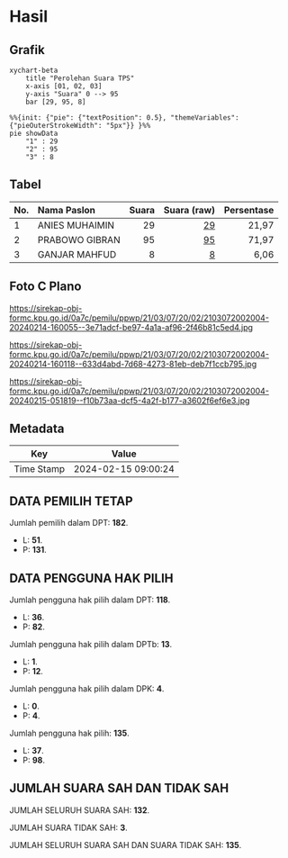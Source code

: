# Hasil

## Grafik

```mermaid
xychart-beta
    title "Perolehan Suara TPS"
    x-axis [01, 02, 03]
    y-axis "Suara" 0 --> 95
    bar [29, 95, 8]
```

```mermaid
%%{init: {"pie": {"textPosition": 0.5}, "themeVariables": {"pieOuterStrokeWidth": "5px"}} }%%
pie showData
    "1" : 29
    "2" : 95
    "3" : 8
```

## Tabel

| No. | Nama Paslon    | Suara | Suara (raw) | Persentase |
|:--- |:-------------- | -----:| -----------:| ----------:|
| 1   | ANIES MUHAIMIN | 29    | [29][p-1]   | 21,97      |
| 2   | PRABOWO GIBRAN | 95    | [95][p-2]   | 71,97      |
| 3   | GANJAR MAHFUD  | 8     | [8][p-3]    | 6,06       |


[p-1]: https://github.com/gigit-pemilu/pemilu-2024-21-kepulauan-riau/blob/main/pilpres/hitung-suara/sub/21-kepulauan-riau/sub/03-natuna/sub/07-bunguran-timur/sub/2002-sungai-ulu/sub/004-tps/sub/paslon-1.txt
[p-2]: https://github.com/gigit-pemilu/pemilu-2024-21-kepulauan-riau/blob/main/pilpres/hitung-suara/sub/21-kepulauan-riau/sub/03-natuna/sub/07-bunguran-timur/sub/2002-sungai-ulu/sub/004-tps/sub/paslon-2.txt
[p-3]: https://github.com/gigit-pemilu/pemilu-2024-21-kepulauan-riau/blob/main/pilpres/hitung-suara/sub/21-kepulauan-riau/sub/03-natuna/sub/07-bunguran-timur/sub/2002-sungai-ulu/sub/004-tps/sub/paslon-3.txt

## Foto C Plano

https://sirekap-obj-formc.kpu.go.id/0a7c/pemilu/ppwp/21/03/07/20/02/2103072002004-20240214-160055--3e71adcf-be97-4a1a-af96-2f46b81c5ed4.jpg

https://sirekap-obj-formc.kpu.go.id/0a7c/pemilu/ppwp/21/03/07/20/02/2103072002004-20240214-160118--633d4abd-7d68-4273-81eb-deb7f1ccb795.jpg

https://sirekap-obj-formc.kpu.go.id/0a7c/pemilu/ppwp/21/03/07/20/02/2103072002004-20240215-051819--f10b73aa-dcf5-4a2f-b177-a3602f6ef6e3.jpg


## Metadata

| Key        | Value               |
| ---------- | ------------------- |
| Time Stamp | 2024-02-15 09:00:24 |


## DATA PEMILIH TETAP

Jumlah pemilih dalam DPT: **182**.
 * L: **51**.
 * P: **131**.

## DATA PENGGUNA HAK PILIH

Jumlah pengguna hak pilih dalam DPT: **118**.
 * L: **36**.
 * P: **82**.

Jumlah pengguna hak pilih dalam DPTb: **13**.
 * L: **1**.
 * P: **12**.

Jumlah pengguna hak pilih dalam DPK: **4**.
 * L: **0**.
 * P: **4**.

Jumlah pengguna hak pilih: **135**.
 * L: **37**.
 * P: **98**.

## JUMLAH SUARA SAH DAN TIDAK SAH

JUMLAH SELURUH SUARA SAH: **132**.

JUMLAH SUARA TIDAK SAH: **3**.

JUMLAH SELURUH SUARA SAH DAN SUARA TIDAK SAH: **135**.


